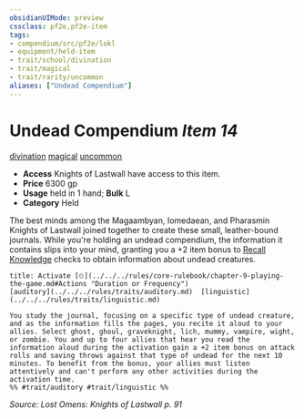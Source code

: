 ```yaml
---
obsidianUIMode: preview
cssclass: pf2e,pf2e-item
tags:
- compendium/src/pf2e/lokl
- equipment/held-item
- trait/school/divination
- trait/magical
- trait/rarity/uncommon
aliases: ["Undead Compendium"]
---
```

# Undead Compendium *Item 14*  
[divination](divination.md)  [magical](magical.md)  [uncommon](uncommon.md)  

- **Access** Knights of Lastwall have access to this item.
- **Price** 6300 gp
- **Usage** held in 1 hand; **Bulk** L
- **Category** Held

The best minds among the Magaambyan, Iomedaean, and Pharasmin Knights of Lastwall joined together to create these small, leather-bound journals. While you're holding an undead compendium, the information it contains slips into your mind, granting you a +2 item bonus to [Recall Knowledge](recall-knowledge.md) checks to obtain information about undead creatures.

```ad-embed-ability
title: Activate [⏲](../../../rules/core-rulebook/chapter-9-playing-the-game.md#Actions "Duration or Frequency")
[auditory](../../../rules/traits/auditory.md)  [linguistic](../../../rules/traits/linguistic.md)  

You study the journal, focusing on a specific type of undead creature, and as the information fills the pages, you recite it aloud to your allies. Select ghost, ghoul, graveknight, lich, mummy, vampire, wight, or zombie. You and up to four allies that hear you read the information aloud during the activation gain a +2 item bonus on attack rolls and saving throws against that type of undead for the next 10 minutes. To benefit from the bonus, your allies must listen attentively and can't perform any other activities during the activation time.  
%% #trait/auditory #trait/linguistic %%
```

*Source: Lost Omens: Knights of Lastwall p. 91*
